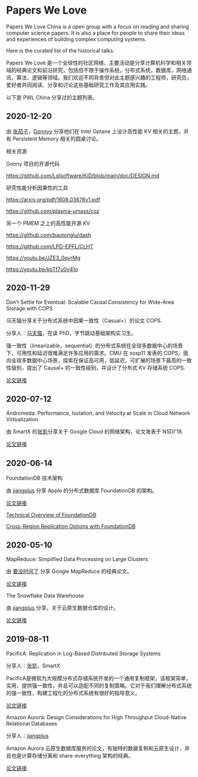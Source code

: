 # Papers We Love

Papers We Love China is a open group with a focus on reading and sharing computer science papers. It is also a place for people to share their ideas and experiences of building complex computing systems.

Here is the curated list of the historical talks.

Papers We Love 是一个全球性的社区网络，主要活动是分享计算机科学和相关领域的经典论文和前沿研究，包括但不限于操作系统，分布式系统，数据库，网络通讯，算法，逻辑等领域。我们欢迎不同背景但对此主题感兴趣的工程师，研究员，爱好者共同阅读、分享和讨论这些基础研究工作及其应用实践。

以下是 PWL China 分享过的主题列表。

## 2020-12-20

由 [张茄子](https://github.com/shanzi)，[Gonnyy](https://github.com/Lqlsoftware) 分享他们在 Intel Optane 上设计高性能 KV 相关的主题，并有 Persistent Memory 相关的圆桌讨论。

相关资源

Gonny 项目的开源代码

https://github.com/Lqlsoftware/KiD/blob/main/doc/DESIGN.md

研究性能分析因果性的工具

https://arxiv.org/pdf/1608.03676v1.pdf

https://github.com/plasma-umass/coz

另一个 PMEM 之上的高性能开源 KV

https://github.com/baotonglu/dash

https://github.com/LPD-EPFL/CLHT

https://youtu.be/JZE3_0qvrMg

https://youtu.be/koTf7u0v41o

## 2020-11-29

Don’t Settle for Eventual:
Scalable Causal Consistency for Wide-Area Storage with COPS

马天猫分享关于分布式系统中因果一致性（Casual+）的论文 COPS.

分享人：[马天猫](https://github.com/MiracleMa)，在读 PhD，字节跳动基础架构实习生。

强一致性（linearizable，sequential）的分布式系统在全球多数据中心的场景下，可用性和延迟很难满足许多应用的需求。CMU 在 sosp11 发表的 COPS，面向全球多数据中心场景，探索在保证高可用，低延迟，可扩展的场景下最高的一致性级别，提出了 Causal+ 的一致性级别，并设计了分布式 KV 存储系统 COPS.

[论文链接](https://www.cs.cmu.edu/~dga/papers/cops-sosp2011.pdf)

## 2020-07-12

Andromeda: Performance, Isolation, and Velocity
at Scale in Cloud Network Virtualization

由 SmartX 的[张凯](http://github.com/kylezh)分享关于 Google Cloud 的网络架构，论文发表于 NSDI'18.

[论文链接](https://www.usenix.org/system/files/conference/nsdi18/nsdi18-dalton.pdf)

## 2020-06-14

FoundationDB 技术架构

由 [jiangplus](https://github.com/jiangplus) 分享 Apple 的分布式数据库 FoundationDB 的架构。

[论文链接](https://arxiv.org/pdf/1901.04452)

[Technical Overview of FoundationDB](https://www.youtube.com/watch?v=EMwhsGsxfPU)

[Cross-Region Replication Options with FoundationDB](https://www.youtube.com/watch?v=fN25ERr5nck)

## 2020-05-10

MapReduce: Simplified Data Processing on Large Clusters

由 [要没时间了](https://github.com/fengzixu) 分享 Google MapReduce 的经典论文。

[论文链接](https://research.google.com/archive/mapreduce-osdi04.pdf)

The Snowflake Data Warehouse

由 [jiangplus](https://github.com/jiangplus) 分享，关于云原生数据仓库的设计。

[论文链接](http://info.snowflake.net/rs/252-RFO-227/images/Snowflake_SIGMOD.pdf)

## 2019-08-11

PacificA: Replication in Log-Based Distributed Storage Systems 

分享人：[张凯](http://github.com/kylezh)，SmartX

PacificA是微软为大规模分布式存储系统开发的一个通用复制框架，该框架简单，实用，提供强一致性，并且可以适配不同的复制策略。它对于我们理解分布式系统的强一致性，构建工程化的分布式系统有很好的指导意义。

[论文链接](https://www.microsoft.com/en-us/research/wp-content/uploads/2008/02/tr-2008-25.pdf)

Amazon Aurora: Design Considerations for High Throughput Cloud-Native Relational Databases 

分享人：[jiangplus](https://github.com/jiangplus)

Amazon Aurora 云原生数据库服务的论文，有独特的数据复制和云原生设计，并且也是计算存储分离和 share-everything 架构的经典。

[论文链接](https://awsmedia.awsstatic-china.com/blog/2017/aurora-design-considerations-paper.pdf)




